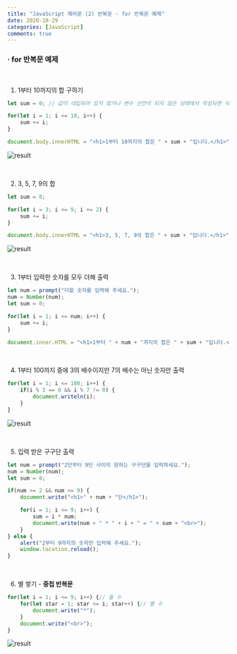 ```yaml
---
title: "JavaScript 제어문 (2) 반복문 - for 반복문 예제"
date: 2020-10-29
categories: [JavaScript]
comments: true
---
```


### **· for 반복문 예제**

<br>

1) 1부터 10까지의 합 구하기

```js
let sum = 0; // 값이 대입되어 있지 않거나 변수 선언이 되지 않은 상태에서 작성되면 식 안에서 변수의 성격을 파악할 수 없기 때문에 숫자로 초기화함

for(let i = 1; i <= 10, i++) {
    sum += i;
}

document.body.innerHTML = "<h1>1부터 10까지의 합은 " + sum + "입니다.</h1>";
```

![result](https://img1.daumcdn.net/thumb/R1280x0/?scode=mtistory2&fname=https%3A%2F%2Fblog.kakaocdn.net%2Fdn%2Fpgugc%2FbtqL3wlCI9G%2FTG8b4TL4dYah73pkycR1ek%2Fimg.png)

<br>

2) 3, 5, 7, 9의 합

```js
let sum = 0;

for(let i = 3; i <= 9; i += 2) {
    sum += i;
}

document.body.innerHTML = "<h1>3, 5, 7, 9의 합은 " + sum + "입니다.</h1>";
```

![result](https://img1.daumcdn.net/thumb/R1280x0/?scode=mtistory2&fname=https%3A%2F%2Fblog.kakaocdn.net%2Fdn%2FbawZXM%2FbtqL1oBVmgm%2FnUB3nGxF2Zc5zZz6QBBynK%2Fimg.png)

<br>

3) 1부터 입력한 숫자를 모두 더해 출력

```js
let num = prompt("더할 숫자를 입력해 주세요.");
num = Number(num);
let sum = 0;

for(let i = 1; i <= num; i++) {
    sum += i;
}

document.inner.HTML = "<h1>1부터 " + num + "까지의 합은 " + sum + "입니다.</h1>"
```

<br>

4) 1부터 100까지 중에 3의 배수이지만 7의 배수는 아닌 숫자만 출력

```js
for(let i = 1; i <= 100; i++) {
    if(i % 3 == 0 && i % 7 != 0) {
        document.writeln(i);
    }
}
```

![result](https://img1.daumcdn.net/thumb/R1280x0/?scode=mtistory2&fname=https%3A%2F%2Fblog.kakaocdn.net%2Fdn%2FdKAKmO%2FbtqL6HUqF1T%2F1ZEK0VX6b5pmz4IZO6F8u0%2Fimg.png)

<br>

5) 입력 받은 구구단 출력

```js
let num = prompt("2단부터 9단 사이의 원하는 구구단을 입력하세요.");
num = Number(num);
let sum = 0;

if(num >= 2 && num <= 9) {
    document.write("<h1>" + num + "단</h1>");

    for(i = 1; i <= 9; i++) {
        sum = i * num;
        document.write(num + " * " + i + " = " + sum + "<br>");
    }
} else {
    alert("2부터 9까지의 숫자만 입력해 주세요.");
    window.location.reload();
}
```

<br>

6) 별 쌓기 - **중첩 반복문**

```js
for(let i = 1; i <= 9; i++) {// 줄 수
    for(let star = 1; star <= i; star++) {// 별 수
        document.write("*");
    }
    document.write("<br>");
}
```

![result](https://img1.daumcdn.net/thumb/R1280x0/?scode=mtistory2&fname=https%3A%2F%2Fblog.kakaocdn.net%2Fdn%2FIPlYi%2FbtqL2PFZFiY%2FgYzvDbVsZkVTqNKWF8oIP0%2Fimg.png)